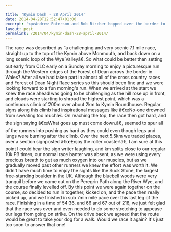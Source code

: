 ```yaml
---

title: 'Kymin Dash - 28 April 2014'
date: 2014-04-28T12:52:47+01:00
excerpt: '<p>Andrew Paterson and Rob Bircher hopped over the border to take on the, brutal, Kymin Dash on Sunday.</p>'
layout: post
permalink: /2014/04/kymin-dash-28-april-2014/
---
```

The race was described as &#8220;a challenging and very scenic 7.1 mile race, straight up to the top of the Kymin above Monmouth, and back down on a long scenic loop of the Wye Valleyâ€. So what could be better than setting out early from CLC early on a Sunday morning to enjoy a picturesque run through the Western edges of the Forest of Dean across the border in Wales? After all we had taken part in almost all of the cross country races and Forest of Dean Night Race series so this should been fine and we were looking forward to a fun morning's run. When we arrived at the start we knew the race ahead was going to be challenging as the hill rose up in front, and clouds were starting to shroud the highest point, which was a continuous climb of 200m over about 2km to Kymin Roundhouse. Regular signs along this climb had inspirational messages like â€œNo-one drowned from sweating too muchâ€. On reaching the top, the race then got hard, and the sign saying â€œWhat goes up must come down.â€, seemed to spur all of the runners into pushing as hard as they could even though legs and lungs were burning after the climb. Over the next 5.5km we traded places, over a section signposted â€œEnjoy the roller coaster!â€, I am sure at this point I could hear the sign writer laughing, and km splits close to our regular 10k PB times, our normal race banter was absent, as we were using every precious breath to get as much oxygen into our muscles, but as we gradually moved past other runners we knew the effort was worth it. We didn't have much time to enjoy the sights like the Suck Stone, the largest free-standing boulder in the UK. Although the bluebell woods were very tranquil before we came out on the Peregrin Path along the River Wye, and the course finally levelled off. By this point we were again together on the course, so decided to run in together, kicked on, and the pace then really picked up, and we finished in sub 7min mile pace over this last leg of the race. Finishing in a time of 54:36, and 66 and 67 out of 218, we just felt glad that the race was over and even needed to do some stretching to appease our legs from going on strike. On the drive back we agreed that the route would be great to take your dog for a walk. Would we race it again? It's just too soon to answer that one!